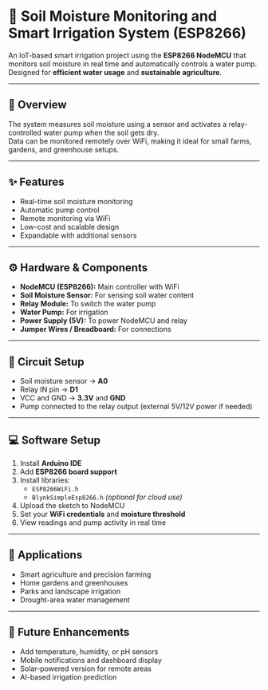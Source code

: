 # 🌱 Soil Moisture Monitoring and Smart Irrigation System (ESP8266)

An IoT-based smart irrigation project using the **ESP8266 NodeMCU** that monitors soil moisture in real time and automatically controls a water pump.  
Designed for **efficient water usage** and **sustainable agriculture**.

---

## 🧭 Overview
The system measures soil moisture using a sensor and activates a relay-controlled water pump when the soil gets dry.  
Data can be monitored remotely over WiFi, making it ideal for small farms, gardens, and greenhouse setups.

---

## ✨ Features
- Real-time soil moisture monitoring  
- Automatic pump control  
- Remote monitoring via WiFi  
- Low-cost and scalable design  
- Expandable with additional sensors

---

## ⚙️ Hardware & Components
- **NodeMCU (ESP8266):** Main controller with WiFi  
- **Soil Moisture Sensor:** For sensing soil water content  
- **Relay Module:** To switch the water pump  
- **Water Pump:** For irrigation  
- **Power Supply (5V):** To power NodeMCU and relay  
- **Jumper Wires / Breadboard:** For connections  

---

## 🔌 Circuit Setup
- Soil moisture sensor → **A0**  
- Relay IN pin → **D1**  
- VCC and GND → **3.3V** and **GND**  
- Pump connected to the relay output (external 5V/12V power if needed)

---

## 💻 Software Setup
1. Install **Arduino IDE**  
2. Add **ESP8266 board support**  
3. Install libraries:  
   - `ESP8266WiFi.h`  
   - `BlynkSimpleEsp8266.h` *(optional for cloud use)*  
4. Upload the sketch to NodeMCU  
5. Set your **WiFi credentials** and **moisture threshold**  
6. View readings and pump activity in real time

---

## 🌾 Applications
- Smart agriculture and precision farming  
- Home gardens and greenhouses  
- Parks and landscape irrigation  
- Drought-area water management  

---

## 🔮 Future Enhancements
- Add temperature, humidity, or pH sensors  
- Mobile notifications and dashboard display  
- Solar-powered version for remote areas  
- AI-based irrigation prediction  
